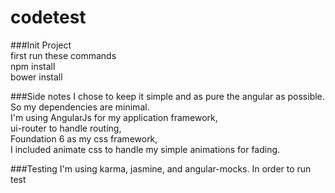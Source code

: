 # codetest

###Init Project  
first run these commands  
npm install  
bower install  

###Side notes
I chose to keep it simple and as pure the angular as possible. So my dependencies are minimal.  
I'm using AngularJs for my application framework,   
ui-router to handle routing,  
Foundation 6 as my css framework,  
I included animate css to handle my simple animations for fading.

###Testing 
I'm using karma, jasmine, and angular-mocks.
In order to run test 
